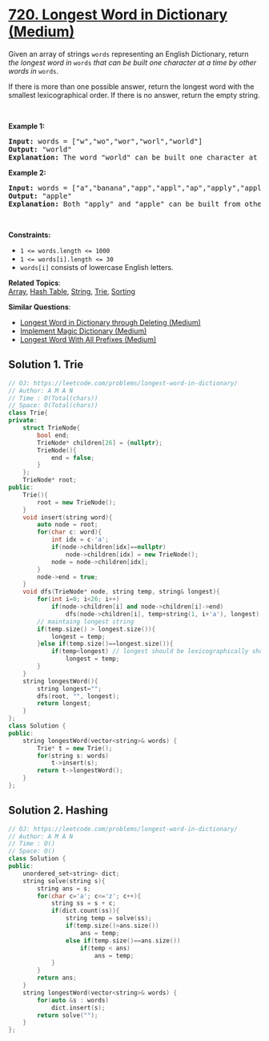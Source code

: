 # [720. Longest Word in Dictionary (Medium)](https://leetcode.com/problems/longest-word-in-dictionary/)

<p>Given an array of strings <code>words</code> representing an English Dictionary, return <em>the longest word in</em> <code>words</code> <em>that can be built one character at a time by other words in</em> <code>words</code>.</p>

<p>If there is more than one possible answer, return the longest word with the smallest lexicographical order. If there is no answer, return the empty string.</p>

<p>&nbsp;</p>
<p><strong>Example 1:</strong></p>

<pre><strong>Input:</strong> words = ["w","wo","wor","worl","world"]
<strong>Output:</strong> "world"
<strong>Explanation:</strong> The word "world" can be built one character at a time by "w", "wo", "wor", and "worl".
</pre>

<p><strong>Example 2:</strong></p>

<pre><strong>Input:</strong> words = ["a","banana","app","appl","ap","apply","apple"]
<strong>Output:</strong> "apple"
<strong>Explanation:</strong> Both "apply" and "apple" can be built from other words in the dictionary. However, "apple" is lexicographically smaller than "apply".
</pre>

<p>&nbsp;</p>
<p><strong>Constraints:</strong></p>

<ul>
	<li><code>1 &lt;= words.length &lt;= 1000</code></li>
	<li><code>1 &lt;= words[i].length &lt;= 30</code></li>
	<li><code>words[i]</code> consists of lowercase English letters.</li>
</ul>


**Related Topics**:  
[Array](https://leetcode.com/tag/array/), [Hash Table](https://leetcode.com/tag/hash-table/), [String](https://leetcode.com/tag/string/), [Trie](https://leetcode.com/tag/trie/), [Sorting](https://leetcode.com/tag/sorting/)

**Similar Questions**:
* [Longest Word in Dictionary through Deleting (Medium)](https://leetcode.com/problems/longest-word-in-dictionary-through-deleting/)
* [Implement Magic Dictionary (Medium)](https://leetcode.com/problems/implement-magic-dictionary/)
* [Longest Word With All Prefixes (Medium)](https://leetcode.com/problems/longest-word-with-all-prefixes/)

## Solution 1. Trie

```cpp
// OJ: https://leetcode.com/problems/longest-word-in-dictionary/
// Author: A M A N
// Time : O(Total(chars))
// Space: O(Total(chars))
class Trie{
private:
    struct TrieNode{
        bool end;
        TrieNode* children[26] = {nullptr};
        TrieNode(){
            end = false;
        }
    };
    TrieNode* root;
public:
    Trie(){
        root = new TrieNode();
    }
    void insert(string word){
        auto node = root;
        for(char c: word){
            int idx = c-'a';
            if(node->children[idx]==nullptr)
                node->children[idx] = new TrieNode();
            node = node->children[idx];
        }
        node->end = true;
    }
    void dfs(TrieNode* node, string temp, string& longest){
        for(int i=0; i<26; i++)
            if(node->children[i] and node->children[i]->end)
                dfs(node->children[i], temp+string(1, i+'a'), longest);
        // maintaing longest string
        if(temp.size() > longest.size()){
            longest = temp;
        }else if(temp.size()==longest.size()){
            if(temp<longest) // longest should be lexicographically shorter
                longest = temp;
        }
    }
    string longestWord(){
        string longest="";
        dfs(root, "", longest);
        return longest;
    }
};
class Solution {
public:
    string longestWord(vector<string>& words) {
        Trie* t = new Trie();
        for(string s: words)
            t->insert(s);
        return t->longestWord();
    }
};
```

## Solution 2. Hashing

```cpp
// OJ: https://leetcode.com/problems/longest-word-in-dictionary/
// Author: A M A N
// Time : O()
// Space: O()
class Solution {
public:
    unordered_set<string> dict;
    string solve(string s){
        string ans = s;
        for(char c='a'; c<='z'; c++){
            string ss = s + c;
            if(dict.count(ss)){
                string temp = solve(ss);
                if(temp.size()>ans.size())
                    ans = temp;
                else if(temp.size()==ans.size())
                    if(temp < ans)
                        ans = temp;
            }
        }
        return ans;
    }
    string longestWord(vector<string>& words) {
        for(auto &s : words)
            dict.insert(s);
        return solve("");
    }
};
```